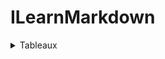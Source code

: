 # ILearnMarkdown


<details>
  <summary>
    Tableaux
</summary>
  
  Pour créer un tableau vous devez placer une ligne de tirets (`-`) sous la ligne d'entête et séparer les colonnes avec des `|`. Vous pouvez aussi préciser l'alignement en utilisant des `:`. 
  
 `| Aligné à gauche  | Centré          | Aligné à droite |  <br/>
  | :--------------- |:---------------:| -----:|  
  | Aligné à gauche  |   ce texte        |  Aligné à droite |  
  | Aligné à gauche  | est             |   Aligné à droite |  
  | Aligné à gauche  | centré          |    Aligné à droite |`
  
  | Aligné à gauche  | Centré          | Aligné à droite |
  | :--------------- |:---------------:| -----:|
  | Aligné à gauche  |   ce texte        |  Aligné à droite |
  | Aligné à gauche  | est             |   Aligné à droite |
  | Aligné à gauche  | centré          |    Aligné à droite |

</details>

 
